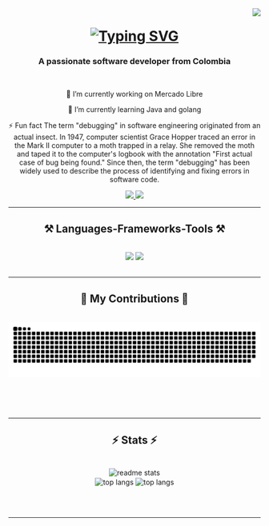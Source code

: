 <img align="right" src="https://visitor-badge.laobi.icu/badge?page_id=Alejandro2097.Alejandro2097" />

<h1 align="center">
   <a href="https://git.io/typing-svg"><img src="https://readme-typing-svg.herokuapp.com?font=Fira+Code&weight=900&size=35&duration=3000&pause=1000&color=F70202&center=true&random=false&width=435&lines=Hi+there!;I'm+Alejandro+Huertas;Software+engineer" alt="Typing SVG" /></a>
</h1>

<h3 align="center">A passionate software developer from Colombia</h3>

<br/>

<div align="center">
 
 🔭 I’m currently working on Mercado Libre 
 
 🌱 I’m currently learning Java and golang

⚡ Fun fact The term "debugging" in software engineering originated from an actual insect. In 1947, computer scientist Grace Hopper traced an error in the Mark II computer to a moth trapped in a relay. She removed the moth and taped it to the computer's logbook with the annotation "First actual case of bug being found." Since then, the term "debugging" has been widely used to describe the process of identifying and fixing errors in software code.

 </div>
 
<div align="center"> 

  <a href="https://www.linkedin.com/in/alejandro-huertas73/" target="_blank">
    <img src="https://img.shields.io/badge/LinkedIn-0077B5?style=for-the-badge&logo=linkedin&logoColor=white" target="_blank" />
  </a>
  <a href="https://github.com/Alejandro2097" target="_blank">
     <img src="https://img.shields.io/badge/Portfolio-FF5722?style=for-the-badge&logo=todoist&logoColor=white" target="_blank" /> <!-- sqlite, safari, google-chrome are other good icon options -->
  </a>
</div>

 <hr/>
 
<h2 align="center">⚒️ Languages-Frameworks-Tools ⚒️</h2>
<br/>
<div align="center">
    <img src="https://skillicons.dev/icons?i=react,bootstrap,mui,html,css,vscode,github,figma,tailwind,git,r" />
    <img src="https://skillicons.dev/icons?i=nodejs,python,javascript,typescript,express,firebase,mongodb,c,java,nextjs,mysql,flask,go" /><br>
</div>

<br/>
<hr/>

<div align="center">
  <h2>🐍 My Contributions 🐍</h2>
  <br>
  <img alt="snake eating my contributions" src="https://raw.githubusercontent.com/Alejandro2097/Alejandro2097/output/github-contribution-grid-snake.svg" />
  
  <br/><br/><br/>
</div>

<hr/>

<h2 align="center">⚡ Stats ⚡</h2>
<br>
<div align=center>
  <img width=390 align="center" src="https://github-readme-stats.vercel.app/api?username=Alejandro2097&theme=dark&show_icons=true&hide_border=true&count_private=true" alt="readme stats" />
  <br/>
  <img width=390 align="center" src="https://github-readme-streak-stats.herokuapp.com/?user=Alejandro2097&theme=dark&hide_border=true" alt="top langs" />
  <img width=390 align="center" src="https://github-readme-stats.vercel.app/api/top-langs/?username=Alejandro2097&theme=dark&show_icons=true&hide_border=true&layout=compact" alt="top langs" />
</div>

<br/><br/>

<hr/>

<br/>


<br/>
